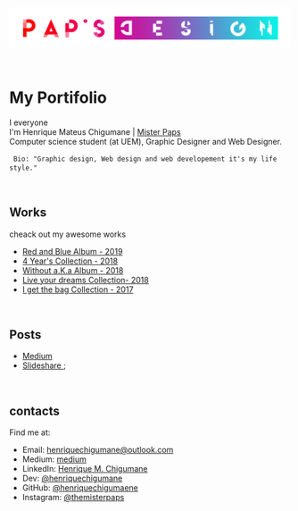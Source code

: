 <p align="center">
  <img width="600px" src="assets/img/logo1.png">
</p>
 
 &nbsp;

# My Portifolio
I everyone </br> 
 I'm Henrique Mateus Chigumane  | [Mister Paps](https://www.instagram.com/themisterpaps)<br> 
 Computer science student (at UEM), Graphic Designer and Web Designer.

```
 Bio: "Graphic design, Web design and web developement it's my life style."
 ```

 &nbsp;

 ## Works
 cheack out my awesome works
  - [Red and Blue Album - 2019](https://photos.app.goo.gl/cp4Kv9dB6WZaQX9M7) 
  - [4 Year's Collection - 2018](https://photos.app.goo.gl/2j4dkkMSPbykZBzk7)
  - [Without a.K.a Album - 2018](https://photos.app.goo.gl/cG46ip3qKeBEMwBXA)
  - [Live your dreams Collection- 2018](https://photos.app.goo.gl/LZAGphgimEqgx6FT6)
  - [I get the bag Collection - 2017](https://photos.app.goo.gl/gTZ7VKGpEgMuRwd5A)  

  &nbsp;

  ## Posts  
  - [Medium ](http://#.com/)
  - [Slideshare ](http://slideshare.com/);

  &nbsp;

  ## contacts
  Find me at:  
- Email: henriquechigumane@outlook.com  
- Medium: [medium]()
- LinkedIn: [Henrique M. Chigumane](https://www.linkedin.com/in/henrique-mateus-chigumane-93976417a)
- Dev: [@henriquechigumane](https://dev.to/henriquechigumane)
- GitHub: [@henriquechigumaene](https://github.com/HenriqueChigumane/)
- Instagram: [@themisterpaps](https://www.instagram.com/themisterpaps)

